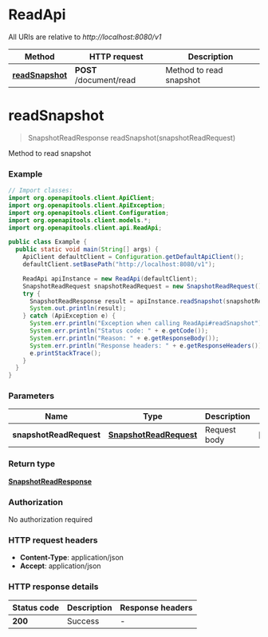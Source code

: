 # ReadApi

All URIs are relative to *http://localhost:8080/v1*

| Method | HTTP request | Description |
|------------- | ------------- | -------------|
| [**readSnapshot**](ReadApi.md#readSnapshot) | **POST** /document/read | Method to read snapshot |


<a name="readSnapshot"></a>
# **readSnapshot**
> SnapshotReadResponse readSnapshot(snapshotReadRequest)

Method to read snapshot

### Example
```java
// Import classes:
import org.openapitools.client.ApiClient;
import org.openapitools.client.ApiException;
import org.openapitools.client.Configuration;
import org.openapitools.client.models.*;
import org.openapitools.client.api.ReadApi;

public class Example {
  public static void main(String[] args) {
    ApiClient defaultClient = Configuration.getDefaultApiClient();
    defaultClient.setBasePath("http://localhost:8080/v1");

    ReadApi apiInstance = new ReadApi(defaultClient);
    SnapshotReadRequest snapshotReadRequest = new SnapshotReadRequest(); // SnapshotReadRequest | Request body
    try {
      SnapshotReadResponse result = apiInstance.readSnapshot(snapshotReadRequest);
      System.out.println(result);
    } catch (ApiException e) {
      System.err.println("Exception when calling ReadApi#readSnapshot");
      System.err.println("Status code: " + e.getCode());
      System.err.println("Reason: " + e.getResponseBody());
      System.err.println("Response headers: " + e.getResponseHeaders());
      e.printStackTrace();
    }
  }
}
```

### Parameters

| Name | Type | Description  | Notes |
|------------- | ------------- | ------------- | -------------|
| **snapshotReadRequest** | [**SnapshotReadRequest**](SnapshotReadRequest.md)| Request body | [optional] |

### Return type

[**SnapshotReadResponse**](SnapshotReadResponse.md)

### Authorization

No authorization required

### HTTP request headers

 - **Content-Type**: application/json
 - **Accept**: application/json

### HTTP response details
| Status code | Description | Response headers |
|-------------|-------------|------------------|
| **200** | Success |  -  |

